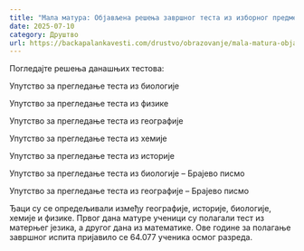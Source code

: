 ```yaml
---
title: "Мала матура: Објављена решења завршног теста из изборног предмета"
date: 2025-07-10
category: Друштво
url: https://backapalankavesti.com/drustvo/obrazovanje/mala-matura-objavljena-resenja-zavrsnog-testa-iz-izbornog-predmeta/
---
```


Погледајте решења данашњих тестова:

Упутство за прегледање теста из биологије

Упутство за прегледање теста из физике

Упутство за прегледање теста из географије

Упутство за прегледање теста из хемије

Упутство за прегледање теста из историје

Упутство за прегледање теста из биологије – Брајево писмо

Упутство за прегледање теста из географије – Брајево писмо

Ђаци су се опредељивали између географије, историје, биологије, хемије и физике. Првог дана матуре ученици су полагали тест из матерњег језика, а другог дана из математике. Ове године за полагање завршног испита пријавило се 64.077 ученика осмог разреда.
